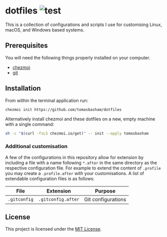 # dotfiles ![test](https://github.com/tomasbasham/dotfiles/workflows/test/badge.svg)

This is a collection of configurations and scripts I use for customising Linux,
macOS, and Windows based systems.

## Prerequisites

You will need the following things properly installed on your computer.

* [chezmoi](https://www.chezmoi.io/)
* [git](https://git-scm.com/)

## Installation

From within the terminal application run:

```bash
chezmoi init https://github.com/tomasbasham/dotfiles
```

Alternatively install chezmoi and these dotfiles on a new, empty machine with
a single command:

```bash
sh -c "$(curl -fsLS chezmoi.io/get)" -- init --apply tomasbasham
```

### Additional customisation

A few of the configurations in this repository allow for extension by including
a file with a name following `*.after` in the same directory as the respective
configuration file. For example to extend the content of `.profile` you may
create a `.profile.after` with your customisations. A list of extendable
configuration files is as follows:

| File         | Extension          | Purpose                                  |
|--------------|--------------------|------------------------------------------|
| `.gitconfig` | `.gitconfig.after` | Git configurations                       |

## License

This project is licensed under the [MIT License](LICENSE.md).
